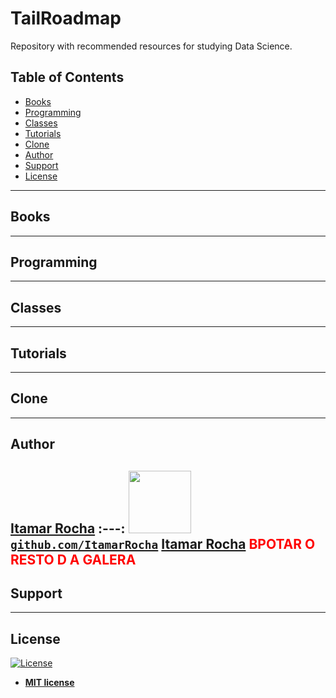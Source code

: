 # TailRoadmap
Repository with recommended resources for studying Data Science.

## Table of Contents
- [Books](#books)
- [Programming](#programming)
- [Classes](#classes)
- [Tutorials](#tutorials)
- [Clone](#clone)
- [Author](#author)
- [Support](#support)
- [License](#license)
---
## Books

---
## Programming

---
## Classes

---
## Tutorials

---
## Clone

---
## Author

 <a href="https://www.linkedin.com/in/itamarrocha/" target="_blank">**Itamar Rocha**</a>
:---: 
<img src="https://github.com/ItamarRocha/Data-Analysis-and-Manipulation/raw/master/imgs/profile.JPG" width="100px"> </img>
<a href="http://github.com/ItamarRocha" target="_blank">`github.com/ItamarRocha`</a>
 <a href="https://www.linkedin.com/in/itamarrocha/" target="_blank">**Itamar Rocha**</a>
<font style="color:red">BPOTAR O RESTO D A GALERA</font>
---
## Support

---
## License

[![License](http://img.shields.io/:license-mit-blue.svg?style=flat-square)](http://badges.mit-license.org)

- **[MIT license](http://opensource.org/licenses/mit-license.php)**

